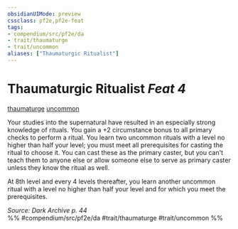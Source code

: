 ```yaml
---
obsidianUIMode: preview
cssclass: pf2e,pf2e-feat
tags:
- compendium/src/pf2e/da
- trait/thaumaturge
- trait/uncommon
aliases: ["Thaumaturgic Ritualist"]
---
```

# Thaumaturgic Ritualist  *Feat 4*  
[thaumaturge](../../Rules/traits/thaumaturge-da.md)  [uncommon](../../Rules/traits/uncommon.md)  


Your studies into the supernatural have resulted in an especially strong knowledge of rituals. You gain a +2 circumstance bonus to all primary checks to perform a ritual. You learn two uncommon rituals with a level no higher than half your level; you must meet all prerequisites for casting the ritual to choose it. You can cast these as the primary caster, but you can't teach them to anyone else or allow someone else to serve as primary caster unless they know the ritual as well.

At 8th level and every 4 levels thereafter, you learn another uncommon ritual with a level no higher than half your level and for which you meet the prerequisites.

*Source: Dark Archive p. 44*  
%% #compendium/src/pf2e/da #trait/thaumaturge #trait/uncommon %%